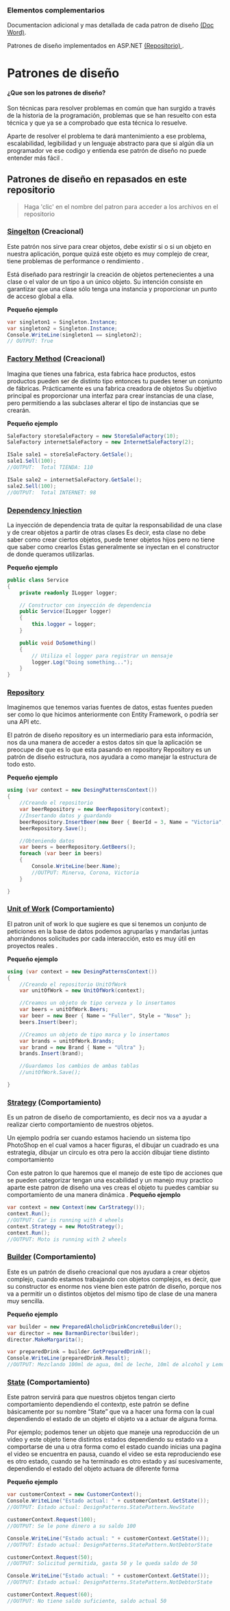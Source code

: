 ### Elementos complementarios 
Documentacion adicional y mas detallada de cada patron de diseño [(Doc Word)](https://1drv.ms/w/s!AgoIQHtvH_IShbY4jst9pVloaKYgTg?e=oy0KvY).

Patrones de diseño implementados en ASP.NET [(Repositorio) ](https://github.com/JairMora21/PatronesDiseno_ASP.NET).

# Patrones de diseño
#### ¿Que son los patrones de diseño?
Son técnicas para resolver problemas en común que han surgido a través de la historia de la programación, problemas que se han resuelto con esta técnica y que ya se a comprobado que esta técnica lo resuelve.

Aparte de resolver el problema te dará mantenimiento a ese problema, escalabilidad, legibilidad y un lenguaje abstracto para que si algún día un programador ve ese codigo y entienda ese patrón de diseño no puede entender más fácil .

## Patrones de diseño en repasados en este repositorio
> Haga 'clic' en el nombre del patron para acceder a los archivos en el repositorio
### [Singelton](https://github.com/JairMora21/PatronesDeDiseno/tree/master/Singelton) (Creacional)
Este patrón nos sirve para crear objetos, debe existir si o si un objeto en nuestra aplicación, porque quizá este objeto es muy complejo de crear, tiene problemas de performance o rendimiento .

Está diseñado para restringir la creación de objetos pertenecientes a una clase o el valor de un tipo a un único objeto. Su intención consiste en garantizar que una clase sólo tenga una instancia y proporcionar un punto de acceso global a ella.

**Pequeño ejemplo**
```csharp
var singleton1 = Singleton.Instance;
var singleton2 = Singleton.Instance;
Console.WriteLine(singleton1 == singleton2);
// OUTPUT: True
```

### [Factory Method](https://github.com/JairMora21/PatronesDeDiseno/tree/master/FactoryPattern) (Creacional)
Imagina que tienes una fabrica, esta fabrica hace productos, estos productos pueden ser de distinto tipo entonces tu puedes tener un conjunto de fábricas. Prácticamente es una fabrica creadora de objetos
Su objetivo principal es proporcionar una interfaz para crear instancias de una clase, pero permitiendo a las subclases alterar el tipo de instancias que se crearán.

**Pequeño ejemplo**
```csharp
SaleFactory storeSaleFactory = new StoreSaleFactory(10);
SaleFactory internetSaleFactory = new InternetSaleFactory(2);

ISale sale1 = storeSaleFactory.GetSale();
sale1.Sell(100);
//OUTPUT:  Total TIENDA: 110

ISale sale2 = internetSaleFactory.GetSale();
sale2.Sell(100);
//OUTPUT:  Total INTERNET: 98
```

### [Dependency Injection](https://github.com/JairMora21/PatronesDeDiseno/tree/master/DependencyInjection)
La inyección de dependencia trata de quitar la responsabilidad de una clase y de crear objetos a partir de otras clases 
Es decir, esta clase no debe saber como crear ciertos objetos, puede tener objetos hijos pero no tiene que saber como crearlos 
Estas generalmente se inyectan en el constructor de donde queramos utilizarlas.

**Pequeño ejemplo**
```csharp
public class Service
{
    private readonly ILogger logger;

    // Constructor con inyección de dependencia
    public Service(ILogger logger)
    {
        this.logger = logger;
    }

    public void DoSomething()
    {
        // Utiliza el logger para registrar un mensaje
        logger.Log("Doing something...");
    }
}
```
### [Repository](https://github.com/JairMora21/PatronesDeDiseno/tree/master/RepositoryPattern)
Imaginemos que tenemos varias fuentes de datos, estas fuentes pueden ser como lo que hicimos anteriormente con Entity Framework, o podría ser una API etc.

El patrón de diseño repository es un intermediario para esta información, nos da una manera de acceder a estos datos sin que la aplicación se preocupe de que es lo que esta pasando en repository 
Repository es un patrón de diseño estructura, nos ayudara a como manejar la estructura de todo esto.

**Pequeño ejemplo**
```csharp
using (var context = new DesingPatternsContext())
{
    //Creando el repositorio
    var beerRepository = new BeerRepository(context);
    //Insertando datos y guardando
    beerRepository.InsertBeer(new Beer { BeerId = 3, Name = "Victoria", Style = "Miche" });
    beerRepository.Save();

    //Obteniendo datos
    var beers = beerRepository.GetBeers();
    foreach (var beer in beers)
    {
        Console.WriteLine(beer.Name);
        //OUTPUT: Minerva, Corona, Victoria
    }

}
```

### [Unit of Work](https://github.com/JairMora21/PatronesDeDiseno/tree/master/UnitOfWorkPattern) (Comportamiento)
El patron unit of work lo que sugiere es que si tenemos un conjunto de peticiones en la base de datos podemos agruparlas y mandarlas juntas ahorrándonos solicitudes por cada interacción, esto es muy útil en proyectos reales .

**Pequeño ejemplo**
```csharp
using (var context = new DesingPatternsContext())
{
    //Creando el repositorio UnitOfWork
    var unitOfWork = new UnitOfWork(context);

    //Creamos un objeto de tipo cerveza y lo insertamos
    var beers = unitOfWork.Beers;
    var beer = new Beer { Name = "Fuller", Style = "Nose" };
    beers.Insert(beer);

    //Creamos un objeto de tipo marca y lo insertamos
    var brands = unitOfWork.Brands;
    var brand = new Brand { Name = "Ultra" };
    brands.Insert(brand);

    //Guardamos los cambios de ambas tablas
    //unitOfWork.Save();

}
```

### [Strategy](https://github.com/JairMora21/PatronesDeDiseno/tree/master/StrategyPattern) (Comportamiento)
Es un patron de diseño de comportamiento, es decir nos va a ayudar a realizar cierto comportamiento de nuestros objetos.

Un ejemplo podría ser cuando estamos haciendo un sistema tipo PhotoShop en el cual vamos a hacer figuras, el dibujar un cuadrado es una estrategia, dibujar un circulo es otra pero la acción dibujar tiene distinto comportamiento 

Con este patron lo que haremos que el manejo de este tipo de acciones que se pueden categorizar tengan una escabilidad y un manejo muy practico aparte este patron de diseño una ves creas el objeto tu puedes cambiar su comportamiento de una manera dinámica 
.
**Pequeño ejemplo**
```csharp
var context = new Context(new CarStrategy());
context.Run();
//OUTPUT: Car is running with 4 wheels
context.Strategy = new MotoStrategy();
context.Run();
//OUTPUT: Moto is running with 2 wheels
```

### [Builder](https://github.com/JairMora21/PatronesDeDiseno/tree/master/BuilderPattern) (Comportamiento)
Este es un patrón de diseño creacional que nos ayudara a crear objetos complejo, cuando estamos trabajando con objetos complejos, es decir, que su constructor es enorme nos viene bien este patrón de diseño, porque nos va a permitir un o distintos objetos del mismo tipo de clase de una manera muy sencilla.


**Pequeño ejemplo**
```csharp
var builder = new PreparedAlcholicDrinkConcreteBuilder();
var director = new BarmanDirector(builder);
director.MakeMargarita();

var preparedDrink = builder.GetPreparedDrink();
Console.WriteLine(preparedDrink.Result);
//OUTPUT: Mezclando 100ml de agua, 0ml de leche, 10ml de alcohol y Lemon, Salt, Tequila
```


### [State](https://github.com/JairMora21/PatronesDeDiseno/tree/master/StatePattern) (Comportamiento)
Este patron servirá para que nuestros objetos tengan cierto comportamiento dependiendo el contextp, este patrón se define básicamente por su nombre “State” que va a hacer una forma con la cual dependiendo el estado de un objeto el objeto va a actuar de alguna forma.

Por ejemplo; podemos tener un objeto que maneje una reproducción de un video y este objeto tiene distintos estados dependiendo su estado va a comportarse de una u otra forma como el estado cuando inicias una pagina el video se encuentra en pausa, cuando el video se esta reproduciendo ese es otro estado, cuando se ha terminado es otro estado y así sucesivamente, dependiendo el estado del objeto actuara de diferente forma 


**Pequeño ejemplo**
```csharp
var customerContext = new CustomerContext();
Console.WriteLine("Estado actual: " + customerContext.GetState());
//OUTPUT: Estado actual: DesignPatterns.StatePattern.NewState

customerContext.Request(100);
//OUTPUT: Se le pone dinero a su saldo 100

Console.WriteLine("Estado actual: " + customerContext.GetState());
//OUTPUT: Estado actual: DesignPatterns.StatePattern.NotDebtorState

customerContext.Request(50);
//OUTPUT: Solicitud permitida, gasta 50 y le queda saldo de 50

Console.WriteLine("Estado actual: " + customerContext.GetState());
//OUTPUT: Estado actual: DesignPatterns.StatePattern.NotDebtorState

customerContext.Request(60);
//OUTPUT: No tiene saldo suficiente, saldo actual 50
```

